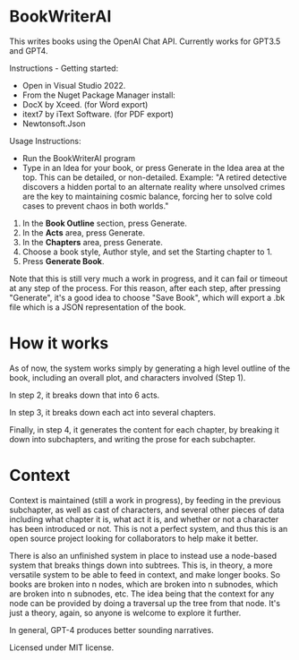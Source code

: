 # BookWriterAI

This writes books using the OpenAI Chat API. Currently works for GPT3.5 and GPT4.

Instructions - Getting started:

* Open in Visual Studio 2022.
* From the Nuget Package Manager install:
* DocX by Xceed. (for Word export)
* itext7 by iText Software. (for PDF export)
* Newtonsoft.Json

Usage Instructions:
* Run the BookWriterAI program
* Type in an Idea for your book, or press Generate in the Idea area at the top. This can be detailed, or non-detailed. Example: "A retired detective discovers a hidden portal to an alternate reality where unsolved crimes are the key to maintaining cosmic balance, forcing her to solve cold cases to prevent chaos in both worlds."
1. In the **Book Outline** section, press Generate.
2. In the **Acts** area, press Generate.
3. In the **Chapters** area, press Generate.
4. Choose a book style, Author style, and set the Starting chapter to 1.
5. Press **Generate Book**.

Note that this is still very much a work in progress, and it can fail or timeout at any step of the process. For this reason, after each step, after pressing "Generate", it's a good idea to choose 
"Save Book", which will export a .bk file which is a JSON representation of the book.

# How it works

As of now, the system works simply by generating a high level outline of the book, including an overall plot, and characters involved (Step 1). 

In step 2, it breaks down that into 6 acts. 

In step 3, it breaks down each act into several chapters.

Finally, in step 4, it generates the content for each chapter, by breaking it down into subchapters, and writing the prose for each subchapter. 

# Context

Context is maintained (still a work in progress), by feeding in the previous subchapter, as well as cast of characters, and several other pieces of data including what chapter it is, what act it is, and whether or not a character has been introduced or not. This is not a perfect system, and thus this is an open source project looking for collaborators to help make it better.

There is also an unfinished system in place to instead use a node-based system that breaks things down into subtrees. This is, in theory, a more versatile system to be able to feed in context, and make longer books. So books are broken into n nodes, which are broken into n subnodes, which are broken into n subnodes, etc. The idea being that the context for any node can be provided by doing a traversal up the tree from that node. It's just a theory, again, so anyone is welcome to explore it further.

In general, GPT-4 produces better sounding narratives.

Licensed under MIT license.